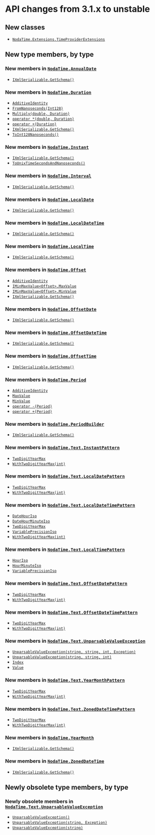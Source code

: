 # API changes from 3.1.x to unstable

## New classes

- [`NodaTime.Extensions.TimeProviderExtensions`](xref:NodaTime.Extensions.TimeProviderExtensions)

## New type members, by type

### New members in [`NodaTime.AnnualDate`](xref:NodaTime.AnnualDate)

- [`IXmlSerializable.GetSchema()`](xref:NodaTime.AnnualDate.System%23Xml%23Serialization%23IXmlSerializable%23GetSchema)

### New members in [`NodaTime.Duration`](xref:NodaTime.Duration)

- [`AdditiveIdentity`](xref:NodaTime.Duration.AdditiveIdentity)
- [`FromNanoseconds(Int128)`](xref:NodaTime.Duration.FromNanoseconds(System.Int128))
- [`Multiply(double, Duration)`](xref:NodaTime.Duration.Multiply(System.Double%2CNodaTime.Duration))
- [`operator *(double, Duration)`](xref:NodaTime.Duration.op_Multiply(System.Double%2CNodaTime.Duration))
- [`operator +(Duration)`](xref:NodaTime.Duration.op_UnaryPlus(NodaTime.Duration))
- [`IXmlSerializable.GetSchema()`](xref:NodaTime.Duration.System%23Xml%23Serialization%23IXmlSerializable%23GetSchema)
- [`ToInt128Nanoseconds()`](xref:NodaTime.Duration.ToInt128Nanoseconds)

### New members in [`NodaTime.Instant`](xref:NodaTime.Instant)

- [`IXmlSerializable.GetSchema()`](xref:NodaTime.Instant.System%23Xml%23Serialization%23IXmlSerializable%23GetSchema)
- [`ToUnixTimeSecondsAndNanoseconds()`](xref:NodaTime.Instant.ToUnixTimeSecondsAndNanoseconds)

### New members in [`NodaTime.Interval`](xref:NodaTime.Interval)

- [`IXmlSerializable.GetSchema()`](xref:NodaTime.Interval.System%23Xml%23Serialization%23IXmlSerializable%23GetSchema)

### New members in [`NodaTime.LocalDate`](xref:NodaTime.LocalDate)

- [`IXmlSerializable.GetSchema()`](xref:NodaTime.LocalDate.System%23Xml%23Serialization%23IXmlSerializable%23GetSchema)

### New members in [`NodaTime.LocalDateTime`](xref:NodaTime.LocalDateTime)

- [`IXmlSerializable.GetSchema()`](xref:NodaTime.LocalDateTime.System%23Xml%23Serialization%23IXmlSerializable%23GetSchema)

### New members in [`NodaTime.LocalTime`](xref:NodaTime.LocalTime)

- [`IXmlSerializable.GetSchema()`](xref:NodaTime.LocalTime.System%23Xml%23Serialization%23IXmlSerializable%23GetSchema)

### New members in [`NodaTime.Offset`](xref:NodaTime.Offset)

- [`AdditiveIdentity`](xref:NodaTime.Offset.AdditiveIdentity)
- [`IMinMaxValue<Offset>.MaxValue`](xref:NodaTime.Offset.System%23Numerics%23IMinMaxValue%7BNodaTime%23Offset%7D%23MaxValue)
- [`IMinMaxValue<Offset>.MinValue`](xref:NodaTime.Offset.System%23Numerics%23IMinMaxValue%7BNodaTime%23Offset%7D%23MinValue)
- [`IXmlSerializable.GetSchema()`](xref:NodaTime.Offset.System%23Xml%23Serialization%23IXmlSerializable%23GetSchema)

### New members in [`NodaTime.OffsetDate`](xref:NodaTime.OffsetDate)

- [`IXmlSerializable.GetSchema()`](xref:NodaTime.OffsetDate.System%23Xml%23Serialization%23IXmlSerializable%23GetSchema)

### New members in [`NodaTime.OffsetDateTime`](xref:NodaTime.OffsetDateTime)

- [`IXmlSerializable.GetSchema()`](xref:NodaTime.OffsetDateTime.System%23Xml%23Serialization%23IXmlSerializable%23GetSchema)

### New members in [`NodaTime.OffsetTime`](xref:NodaTime.OffsetTime)

- [`IXmlSerializable.GetSchema()`](xref:NodaTime.OffsetTime.System%23Xml%23Serialization%23IXmlSerializable%23GetSchema)

### New members in [`NodaTime.Period`](xref:NodaTime.Period)

- [`AdditiveIdentity`](xref:NodaTime.Period.AdditiveIdentity)
- [`MaxValue`](xref:NodaTime.Period.MaxValue)
- [`MinValue`](xref:NodaTime.Period.MinValue)
- [`operator -(Period)`](xref:NodaTime.Period.op_UnaryNegation(NodaTime.Period))
- [`operator +(Period)`](xref:NodaTime.Period.op_UnaryPlus(NodaTime.Period))

### New members in [`NodaTime.PeriodBuilder`](xref:NodaTime.PeriodBuilder)

- [`IXmlSerializable.GetSchema()`](xref:NodaTime.PeriodBuilder.System%23Xml%23Serialization%23IXmlSerializable%23GetSchema)

### New members in [`NodaTime.Text.InstantPattern`](xref:NodaTime.Text.InstantPattern)

- [`TwoDigitYearMax`](xref:NodaTime.Text.InstantPattern.TwoDigitYearMax)
- [`WithTwoDigitYearMax(int)`](xref:NodaTime.Text.InstantPattern.WithTwoDigitYearMax(System.Int32))

### New members in [`NodaTime.Text.LocalDatePattern`](xref:NodaTime.Text.LocalDatePattern)

- [`TwoDigitYearMax`](xref:NodaTime.Text.LocalDatePattern.TwoDigitYearMax)
- [`WithTwoDigitYearMax(int)`](xref:NodaTime.Text.LocalDatePattern.WithTwoDigitYearMax(System.Int32))

### New members in [`NodaTime.Text.LocalDateTimePattern`](xref:NodaTime.Text.LocalDateTimePattern)

- [`DateHourIso`](xref:NodaTime.Text.LocalDateTimePattern.DateHourIso)
- [`DateHourMinuteIso`](xref:NodaTime.Text.LocalDateTimePattern.DateHourMinuteIso)
- [`TwoDigitYearMax`](xref:NodaTime.Text.LocalDateTimePattern.TwoDigitYearMax)
- [`VariablePrecisionIso`](xref:NodaTime.Text.LocalDateTimePattern.VariablePrecisionIso)
- [`WithTwoDigitYearMax(int)`](xref:NodaTime.Text.LocalDateTimePattern.WithTwoDigitYearMax(System.Int32))

### New members in [`NodaTime.Text.LocalTimePattern`](xref:NodaTime.Text.LocalTimePattern)

- [`HourIso`](xref:NodaTime.Text.LocalTimePattern.HourIso)
- [`HourMinuteIso`](xref:NodaTime.Text.LocalTimePattern.HourMinuteIso)
- [`VariablePrecisionIso`](xref:NodaTime.Text.LocalTimePattern.VariablePrecisionIso)

### New members in [`NodaTime.Text.OffsetDatePattern`](xref:NodaTime.Text.OffsetDatePattern)

- [`TwoDigitYearMax`](xref:NodaTime.Text.OffsetDatePattern.TwoDigitYearMax)
- [`WithTwoDigitYearMax(int)`](xref:NodaTime.Text.OffsetDatePattern.WithTwoDigitYearMax(System.Int32))

### New members in [`NodaTime.Text.OffsetDateTimePattern`](xref:NodaTime.Text.OffsetDateTimePattern)

- [`TwoDigitYearMax`](xref:NodaTime.Text.OffsetDateTimePattern.TwoDigitYearMax)
- [`WithTwoDigitYearMax(int)`](xref:NodaTime.Text.OffsetDateTimePattern.WithTwoDigitYearMax(System.Int32))

### New members in [`NodaTime.Text.UnparsableValueException`](xref:NodaTime.Text.UnparsableValueException)

- [`UnparsableValueException(string, string, int, Exception)`](xref:NodaTime.Text.UnparsableValueException.%23ctor(System.String%2CSystem.String%2CSystem.Int32%2CSystem.Exception))
- [`UnparsableValueException(string, string, int)`](xref:NodaTime.Text.UnparsableValueException.%23ctor(System.String%2CSystem.String%2CSystem.Int32))
- [`Index`](xref:NodaTime.Text.UnparsableValueException.Index)
- [`Value`](xref:NodaTime.Text.UnparsableValueException.Value)

### New members in [`NodaTime.Text.YearMonthPattern`](xref:NodaTime.Text.YearMonthPattern)

- [`TwoDigitYearMax`](xref:NodaTime.Text.YearMonthPattern.TwoDigitYearMax)
- [`WithTwoDigitYearMax(int)`](xref:NodaTime.Text.YearMonthPattern.WithTwoDigitYearMax(System.Int32))

### New members in [`NodaTime.Text.ZonedDateTimePattern`](xref:NodaTime.Text.ZonedDateTimePattern)

- [`TwoDigitYearMax`](xref:NodaTime.Text.ZonedDateTimePattern.TwoDigitYearMax)
- [`WithTwoDigitYearMax(int)`](xref:NodaTime.Text.ZonedDateTimePattern.WithTwoDigitYearMax(System.Int32))

### New members in [`NodaTime.YearMonth`](xref:NodaTime.YearMonth)

- [`IXmlSerializable.GetSchema()`](xref:NodaTime.YearMonth.System%23Xml%23Serialization%23IXmlSerializable%23GetSchema)

### New members in [`NodaTime.ZonedDateTime`](xref:NodaTime.ZonedDateTime)

- [`IXmlSerializable.GetSchema()`](xref:NodaTime.ZonedDateTime.System%23Xml%23Serialization%23IXmlSerializable%23GetSchema)

## Newly obsolete type members, by type

### Newly obsolete members in [`NodaTime.Text.UnparsableValueException`](xref:NodaTime.Text.UnparsableValueException)

- [`UnparsableValueException()`](xref:NodaTime.Text.UnparsableValueException.%23ctor) 
- [`UnparsableValueException(string, Exception)`](xref:NodaTime.Text.UnparsableValueException.%23ctor(System.String%2CSystem.Exception)) 
- [`UnparsableValueException(string)`](xref:NodaTime.Text.UnparsableValueException.%23ctor(System.String)) 
